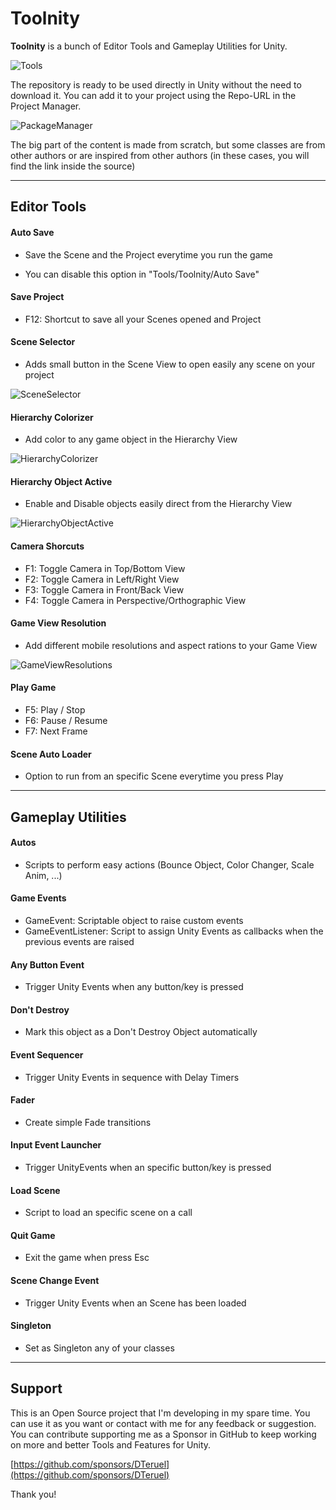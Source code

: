 # Toolnity

**Toolnity** is a bunch of Editor Tools and Gameplay Utilities for Unity.

![Tools](Screenshots/Tools.png)

The repository is ready to be used directly in Unity without the need to download it. You can add it to your project using the Repo-URL in the Project Manager.

![PackageManager](Screenshots/PackageManager.pnge)

The big part of the content is made from scratch, but some classes are from other authors or are inspired from other authors (in these cases, you will find the link inside the source)

--------------------------------
## Editor Tools

  #### Auto Save
   * Save the Scene and the Project everytime you run the game

   * You can disable this option in "Tools/Toolnity/Auto Save"

  #### Save Project
   * F12: Shortcut to save all your Scenes opened and Project

  #### Scene Selector
   * Adds small button in the Scene View to open easily any scene on your project
   
![SceneSelector](Screenshots/SceneSelector.png)

  #### Hierarchy Colorizer
   * Add color to any game object in the Hierarchy View
   
![HierarchyColorizer](Screenshots/HierarchyColorizer.png)

  #### Hierarchy Object Active
   * Enable and Disable objects easily direct from the Hierarchy View
   
![HierarchyObjectActive](Screenshots/HierarchyObjectActive.png)

  #### Camera Shorcuts
   * F1: Toggle Camera in Top/Bottom View
   * F2: Toggle Camera in Left/Right View
   * F3: Toggle Camera in Front/Back View
   * F4: Toggle Camera in Perspective/Orthographic View

  #### Game View Resolution
   * Add different mobile resolutions and aspect rations to your Game View
   
![GameViewResolutions](Screenshots/GameViewResolutions.png)

  #### Play Game
   * F5: Play / Stop
   * F6: Pause / Resume
   * F7: Next Frame 

  #### Scene Auto Loader
   * Option to run from an specific Scene everytime you press Play

--------------------------------
## Gameplay Utilities

  #### Autos
   * Scripts to perform easy actions (Bounce Object, Color Changer, Scale Anim, ...)

  #### Game Events
   * GameEvent: Scriptable object to raise custom events
   * GameEventListener: Script to assign Unity Events as callbacks when the previous events are raised

  #### Any Button Event
   * Trigger Unity Events when any button/key is pressed

  #### Don't Destroy
   * Mark this object as a Don't Destroy Object automatically

  #### Event Sequencer
   * Trigger Unity Events in sequence with Delay Timers

  #### Fader
   * Create simple Fade transitions

  #### Input Event Launcher
   * Trigger UnityEvents when an specific button/key is pressed

  #### Load Scene
   * Script to load an specific scene on a call

  #### Quit Game
   * Exit the game when press Esc

  #### Scene Change Event
   * Trigger Unity Events when an Scene has been loaded

  #### Singleton
   * Set as Singleton any of your classes


--------------------------------
## Support
This is an Open Source project that I'm developing in my spare time. You can use it as you want or contact with me for any feedback or suggestion.
You can contribute supporting me as a Sponsor in GitHub to keep working on more and better Tools and Features for Unity.

[https://github.com/sponsors/DTeruel](https://github.com/sponsors/DTeruel)

Thank you!
